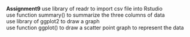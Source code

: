 **Assignment9**
use library of readr to import csv file into Rstudio  
use function summary() to summarize the three columns of data  
use library of ggplot2 to draw a graph  
use function ggplot() to draw a scatter point graph to represent the data  
